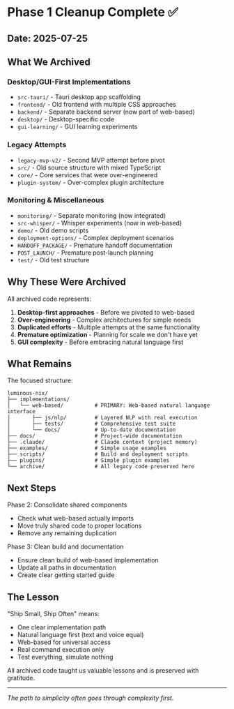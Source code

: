 # Phase 1 Cleanup Complete ✅

## Date: 2025-07-25

## What We Archived

### Desktop/GUI-First Implementations
- `src-tauri/` - Tauri desktop app scaffolding
- `frontend/` - Old frontend with multiple CSS approaches 
- `backend/` - Separate backend server (now part of web-based)
- `desktop/` - Desktop-specific code
- `gui-learning/` - GUI learning experiments

### Legacy Attempts
- `legacy-mvp-v2/` - Second MVP attempt before pivot
- `src/` - Old source structure with mixed TypeScript
- `core/` - Core services that were over-engineered
- `plugin-system/` - Over-complex plugin architecture

### Monitoring & Miscellaneous
- `monitoring/` - Separate monitoring (now integrated)
- `src-whisper/` - Whisper experiments (now in web-based)
- `demo/` - Old demo scripts
- `deployment-options/` - Complex deployment scenarios
- `HANDOFF_PACKAGE/` - Premature handoff documentation
- `POST_LAUNCH/` - Premature post-launch planning
- `test/` - Old test structure

## Why These Were Archived

All archived code represents:
1. **Desktop-first approaches** - Before we pivoted to web-based
2. **Over-engineering** - Complex architectures for simple needs
3. **Duplicated efforts** - Multiple attempts at the same functionality
4. **Premature optimization** - Planning for scale we don't have yet
5. **GUI complexity** - Before embracing natural language first

## What Remains

The focused structure:
```
luminous-nix/
├── implementations/
│   └── web-based/          # PRIMARY: Web-based natural language interface
│       ├── js/nlp/         # Layered NLP with real execution
│       ├── tests/          # Comprehensive test suite
│       └── docs/           # Up-to-date documentation
├── docs/                   # Project-wide documentation
├── .claude/                # Claude context (project memory)
├── examples/               # Simple usage examples
├── scripts/                # Build and deployment scripts
├── plugins/                # Simple plugin examples
└── archive/                # All legacy code preserved here
```

## Next Steps

Phase 2: Consolidate shared components
- Check what web-based actually imports
- Move truly shared code to proper locations
- Remove any remaining duplication

Phase 3: Clean build and documentation
- Ensure clean build of web-based implementation
- Update all paths in documentation
- Create clear getting started guide

## The Lesson

"Ship Small, Ship Often" means:
- One clear implementation path
- Natural language first (text and voice equal)
- Web-based for universal access
- Real command execution only
- Test everything, simulate nothing

All archived code taught us valuable lessons and is preserved with gratitude.

---

*The path to simplicity often goes through complexity first.*